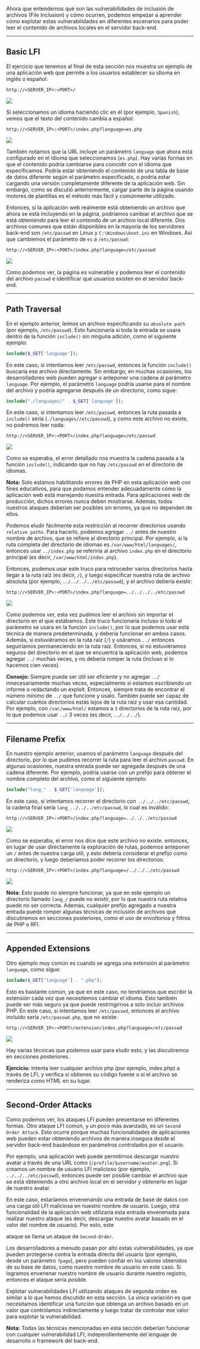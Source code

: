 Ahora que entendemos qué son las vulnerabilidades de inclusión de archivos (File Inclusion) y cómo ocurren, podemos empezar a aprender cómo explotar estas vulnerabilidades en diferentes escenarios para poder leer el contenido de archivos locales en el servidor back-end.

---

## Basic LFI

El ejercicio que tenemos al final de esta sección nos muestra un ejemplo de una aplicación web que permite a los usuarios establecer su idioma en inglés o español:

`http://<SERVER_IP>:<PORT>/`

![](https://academy.hackthebox.com/storage/modules/23/basic_lfi_lang.png)

Si seleccionamos un idioma haciendo clic en él (por ejemplo, `Spanish`), vemos que el texto del contenido cambia a español:

`http://<SERVER_IP>:<PORT>/index.php?language=es.php`

![](https://academy.hackthebox.com/storage/modules/23/basic_lfi_es.png)

También notamos que la URL incluye un parámetro `language` que ahora está configurado en el idioma que seleccionamos (`es.php`). Hay varias formas en que el contenido podría cambiarse para coincidir con el idioma que especificamos. Podría estar obteniendo el contenido de una tabla de base de datos diferente según el parámetro especificado, o podría estar cargando una versión completamente diferente de la aplicación web. Sin embargo, como se discutió anteriormente, cargar parte de la página usando motores de plantillas es el método más fácil y comúnmente utilizado.

Entonces, si la aplicación web realmente está obteniendo un archivo que ahora se está incluyendo en la página, podríamos cambiar el archivo que se está obteniendo para leer el contenido de un archivo local diferente. Dos archivos comunes que están disponibles en la mayoría de los servidores back-end son `/etc/passwd` en Linux y `C:\Windows\boot.ini` en Windows. Así que cambiemos el parámetro de `es` a `/etc/passwd`:

`http://<SERVER_IP>:<PORT>/index.php?language=/etc/passwd`

![](https://academy.hackthebox.com/storage/modules/23/basic_lfi_lang_passwd.png)

Como podemos ver, la página es vulnerable y podemos leer el contenido del archivo `passwd` e identificar qué usuarios existen en el servidor back-end.

---

## Path Traversal

En el ejemplo anterior, leímos un archivo especificando su `absolute path` (por ejemplo, `/etc/passwd`). Esto funcionaría si toda la entrada se usara dentro de la función `include()` sin ninguna adición, como el siguiente ejemplo:

```php
include($_GET['language']);
```

En este caso, si intentamos leer `/etc/passwd`, entonces la función `include()` buscaría ese archivo directamente. Sin embargo, en muchas ocasiones, los desarrolladores web pueden agregar o anteponer una cadena al parámetro `language`. Por ejemplo, el parámetro `language` podría usarse para el nombre del archivo y podría agregarse después de un directorio, como sigue:

```php
include("./languages/" . $_GET['language']);
```

En este caso, si intentamos leer `/etc/passwd`, entonces la ruta pasada a `include()` sería (`./languages//etc/passwd`), y como este archivo no existe, no podremos leer nada:

`http://<SERVER_IP>:<PORT>/index.php?language=/etc/passwd`

![](https://academy.hackthebox.com/storage/modules/23/traversal_passwd_failed.png)

Como se esperaba, el error detallado nos muestra la cadena pasada a la función `include()`, indicando que no hay `/etc/passwd` en el directorio de idiomas.

**Nota:** Solo estamos habilitando errores de PHP en esta aplicación web con fines educativos, para que podamos entender adecuadamente cómo la aplicación web está manejando nuestra entrada. Para aplicaciones web de producción, dichos errores nunca deben mostrarse. Además, todos nuestros ataques deberían ser posibles sin errores, ya que no dependen de ellos.

Podemos eludir fácilmente esta restricción al recorrer directorios usando `relative paths`. Para hacerlo, podemos agregar `../` antes de nuestro nombre de archivo, que se refiere al directorio principal. Por ejemplo, si la ruta completa del directorio de idiomas es `/var/www/html/languages/`, entonces usar `../index.php` se referiría al archivo `index.php` en el directorio principal (es decir, `/var/www/html/index.php`).

Entonces, podemos usar este truco para retroceder varios directorios hasta llegar a la ruta raíz (es decir, `/`), y luego especificar nuestra ruta de archivo absoluta (por ejemplo, `../../../../etc/passwd`), y el archivo debería existir:

`http://<SERVER_IP>:<PORT>/index.php?language=../../../../etc/passwd`

![](https://academy.hackthebox.com/storage/modules/23/traversal_passwd.png)

Como podemos ver, esta vez pudimos leer el archivo sin importar el directorio en el que estábamos. Este truco funcionaría incluso si todo el parámetro se usara en la función `include()`, por lo que podemos usar esta técnica de manera predeterminada, y debería funcionar en ambos casos. Además, si estuviéramos en la ruta raíz (`/`) y usáramos `../` entonces seguiríamos permaneciendo en la ruta raíz. Entonces, si no estuviéramos seguros del directorio en el que se encuentra la aplicación web, podemos agregar `../` muchas veces, y no debería romper la ruta (incluso si lo hacemos cien veces).

**Consejo:** Siempre puede ser útil ser eficiente y no agregar `../` innecesariamente muchas veces, especialmente si estamos escribiendo un informe o redactando un exploit. Entonces, siempre trata de encontrar el número mínimo de `../` que funcione y úsalo. También puede ser capaz de calcular cuántos directorios estás lejos de la ruta raíz y usar esa cantidad. Por ejemplo, con `/var/www/html/` estamos a `3` directorios de la ruta raíz, por lo que podemos usar `../` 3 veces (es decir, `../../../`).

---

## Filename Prefix

En nuestro ejemplo anterior, usamos el parámetro `language` después del directorio, por lo que pudimos recorrer la ruta para leer el archivo `passwd`. En algunas ocasiones, nuestra entrada puede ser agregada después de una cadena diferente. Por ejemplo, podría usarse con un prefijo para obtener el nombre completo del archivo, como el siguiente ejemplo:

```php
include("lang_" . $_GET['language']);
```

En este caso, si intentamos recorrer el directorio con `../../../etc/passwd`, la cadena final sería `lang_../../../etc/passwd`, lo cual es inválido:

`http://<SERVER_IP>:<PORT>/index.php?language=../../../etc/passwd`

![](https://academy.hackthebox.com/storage/modules/23/lfi_another_example1.png)

Como se esperaba, el error nos dice que este archivo no existe. entonces, en lugar de usar directamente la exploración de rutas, podemos anteponer un `/` antes de nuestra carga útil, y esto debería considerar el prefijo como un directorio, y luego deberíamos poder recorrer los directorios:

`http://<SERVER_IP>:<PORT>/index.php?language=/../../../etc/passwd`

![](https://academy.hackthebox.com/storage/modules/23/lfi_another_example_passwd1.png)

**Nota:** Esto puede no siempre funcionar, ya que en este ejemplo un directorio llamado `lang_/` puede no existir, por lo que nuestra ruta relativa puede no ser correcta. Además, cualquier prefijo agregado a nuestra entrada puede romper algunas técnicas de inclusión de archivos que discutiremos en secciones posteriores, como el uso de envoltorios y filtros de PHP o RFI.

---

## Appended Extensions

Otro ejemplo muy común es cuando se agrega una extensión al parámetro `language`, como sigue:

```php
include($_GET['language'] . ".php");
```

Esto es bastante común, ya que en este caso, no tendríamos que escribir la extensión cada vez que necesitemos cambiar el idioma. Esto también puede ser más seguro ya que puede restringirnos a solo incluir archivos PHP. En este caso, si intentamos leer `/etc/passwd`, entonces el archivo incluido sería `/etc/passwd.php`, que no existe:

`http://<SERVER_IP>:<PORT>/extension/index.php?language=/etc/passwd`

![](https://academy.hackthebox.com/storage/modules/23/lfi_extension_failed.png)

Hay varias técnicas que podemos usar para eludir esto, y las discutiremos en secciones posteriores.

**Ejercicio:** Intenta leer cualquier archivo php (por ejemplo, index.php) a través de LFI, y verifica si obtienes su código fuente o si el archivo se renderiza como HTML en su lugar.

---

## Second-Order Attacks

Como podemos ver, los ataques LFI pueden presentarse en diferentes formas. Otro ataque LFI común, y un poco más avanzado, es un `Second Order Attack`. Esto ocurre porque muchas funcionalidades de aplicaciones web pueden estar obteniendo archivos de manera insegura desde el servidor back-end basándose en parámetros controlados por el usuario.

Por ejemplo, una aplicación web puede permitirnos descargar nuestro avatar a través de una URL como (`/profile/$username/avatar.png`). Si creamos un nombre de usuario LFI malicioso (por ejemplo, `../../../etc/passwd`), entonces puede ser posible cambiar el archivo que se está obteniendo a otro archivo local en el servidor y obtenerlo en lugar de nuestro avatar.

En este caso, estaríamos envenenando una entrada de base de datos con una carga útil LFI maliciosa en nuestro nombre de usuario. Luego, otra funcionalidad de la aplicación web utilizaría esta entrada envenenada para realizar nuestro ataque (es decir, descargar nuestro avatar basado en el valor del nombre de usuario). Por esto, este

 ataque se llama un ataque de `Second-Order`.

Los desarrolladores a menudo pasan por alto estas vulnerabilidades, ya que pueden protegerse contra la entrada directa del usuario (por ejemplo, desde un parámetro `?page`), pero pueden confiar en los valores obtenidos de su base de datos, como nuestro nombre de usuario en este caso. Si logramos envenenar nuestro nombre de usuario durante nuestro registro, entonces el ataque sería posible.

Explotar vulnerabilidades LFI utilizando ataques de segunda orden es similar a lo que hemos discutido en esta sección. La única variación es que necesitamos identificar una función que obtenga un archivo basado en un valor que controlamos indirectamente y luego tratar de controlar ese valor para explotar la vulnerabilidad.

**Nota:** Todas las técnicas mencionadas en esta sección deberían funcionar con cualquier vulnerabilidad LFI, independientemente del lenguaje de desarrollo o framework del back-end.